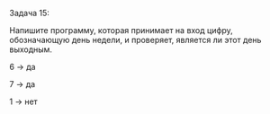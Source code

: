 Задача 15: 

Напишите программу, которая принимает на
вход цифру, обозначающую день недели, и проверяет,
является ли этот день выходным.

6 -> да

7 -> да

1 -> нет